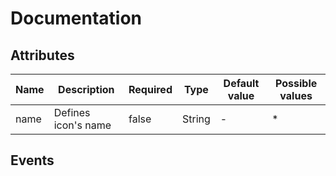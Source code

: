 # Documentation

## Attributes

| Name | Description | Required | Type | Default value | Possible values |
| --- | --- | --- | --- | --- | --- |
| name | Defines icon's name |  false | String | - | * |

## Events